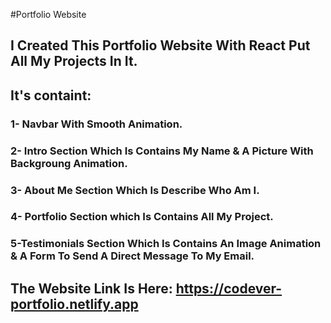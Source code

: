 #Portfolio Website
## I Created This Portfolio Website With React Put All My Projects In It.
## It's containt:
### 1- Navbar With Smooth Animation.
### 2- Intro Section Which Is Contains My Name & A Picture With Backgroung Animation.
### 3- About Me Section Which Is Describe Who Am I.
### 4- Portfolio Section which Is Contains All My Project.
### 5-Testimonials Section Which Is Contains An Image Animation & A Form To Send A Direct Message To My Email.

## The Website Link Is Here: https://codever-portfolio.netlify.app

